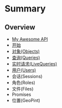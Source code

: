 # Summary

## Overview

* [My Awesome API](README.md)
* [开始](ce-shi.md)
* [对象\(Objects\)](dui-xiang.md)
* [查询\(Queries\)](qing-6c4228-queries.md)
* [实时请求\(LiveQueries\)](livequeries.md)
* [用户\(Users\)](yong-623728-users.md)
* 会话\(Sessions\)
* 角色\(Roles\)
* 文件\(Files\)
* Promises
* 位置\(GeoPint\)

